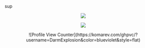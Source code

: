 
sup

<p align="center">
  <img src="https://github-readme-stats.vercel.app/api?username=DarmExplosion"
       </p>


<p align="center">
  <img src="https://github-readme-stats.vercel.app/api/top-langs/?username=DarmExplosion&layout=compact">

</p>

<p align="center">
![Profile View Counter](https://komarev.com/ghpvc/?username=DarmExplosion&color=blueviolet&style=flat)
</p>
